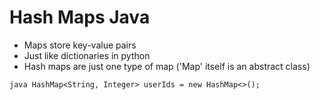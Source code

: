 
# Hash Maps Java

- Maps store key-value pairs
- Just like dictionaries in python
- Hash maps are just one type of map ('Map' itself is an abstract class)


`java
HashMap<String, Integer> userIds = new HashMap<>();
`

